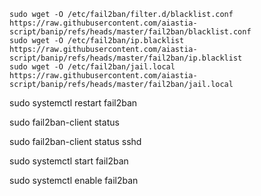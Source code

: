 ```
sudo wget -O /etc/fail2ban/filter.d/blacklist.conf https://raw.githubusercontent.com/aiastia-script/banip/refs/heads/master/fail2ban/blacklist.conf
sudo wget -O /etc/fail2ban/ip.blacklist https://raw.githubusercontent.com/aiastia-script/banip/refs/heads/master/fail2ban/ip.blacklist
sudo wget -O /etc/fail2ban/jail.local https://raw.githubusercontent.com/aiastia-script/banip/refs/heads/master/fail2ban/jail.local
```
sudo systemctl restart fail2ban


sudo fail2ban-client status


sudo fail2ban-client status sshd

sudo systemctl start fail2ban


sudo systemctl enable fail2ban
